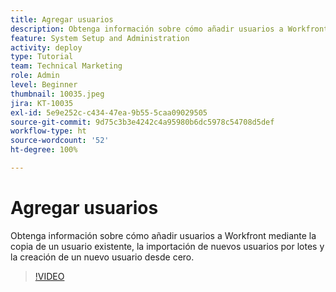 ```yaml
---
title: Agregar usuarios
description: Obtenga información sobre cómo añadir usuarios a Workfront mediante la copia de un usuario existente, la importación de nuevos usuarios por lotes y la creación de un nuevo usuario desde cero.
feature: System Setup and Administration
activity: deploy
type: Tutorial
team: Technical Marketing
role: Admin
level: Beginner
thumbnail: 10035.jpeg
jira: KT-10035
exl-id: 5e9e252c-c434-47ea-9b55-5caa09029505
source-git-commit: 9d75c3b3e4242c4a95980b6dc5978c54708d5def
workflow-type: ht
source-wordcount: '52'
ht-degree: 100%

---
```


# Agregar usuarios

Obtenga información sobre cómo añadir usuarios a Workfront mediante la copia de un usuario existente, la importación de nuevos usuarios por lotes y la creación de un nuevo usuario desde cero.

>[!VIDEO](https://video.tv.adobe.com/v/3427085/?quality=12&learn=on)

